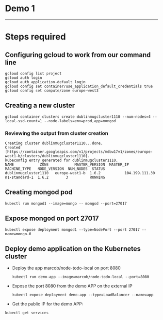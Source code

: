# Demo 1 


---------
# Steps required 

## Configuring gcloud to work from our command line
```
gcloud config list project
gcloud auth login
gcloud auth application-default login
gcloud config set container/use_application_default_credentials true
gcloud config set compute/zone europe-west3
```

## Creating a new cluster 
```
gcloud container clusters create dublinmugcluster1110 --num-nodes=4 --local-ssd-count=1 --node-labels=env=prod,app=mongod
```

### Reviewing the output from cluster creation
```
Creating cluster dublinmugcluster1110...done.
Created [https://container.googleapis.com/v1/projects/mdbw17v1/zones/europe-west1-b/clusters/dublinmugcluster1110].
kubeconfig entry generated for dublinmugcluster1110.
NAME            ZONE            MASTER_VERSION  MASTER_IP       MACHINE_TYPE   NODE_VERSION  NUM_NODES  STATUS
dublinmugcluster1110   europe-west1-b  1.6.2           104.199.111.30  n1-standard-1  1.6.2        3          RUNNING
```

## Creating mongod pod
```
kubectl run mongod1 --image=mongo -- mongod --port=27017
```

## Expose mongod on port 27017
```
kubectl expose deployment mongod1 --type=NodePort --port 27017 --name=mongo-0

```


## Deploy demo application on the Kubernetes cluster
- Deploy the app marcob/node-todo-local on port 8080
	```
	kubectl run demo-app --image=marcob/node-todo-local --port=8080
	```
	
- Expose the port 8080 from the demo APP on the external IP 

	```
	kubectl expose deployment demo-app --type=LoadBalancer --name=app
	```

- Get the public IP for the demo APP:
```
kubectl get services
```
